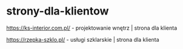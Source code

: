 # strony-dla-klientow

https://ks-interior.com.pl/  - projektowanie wnętrz | strona dla klienta <br>

https://rzepka-szklo.pl/ - usługi szklarskie | strona dla klienta
